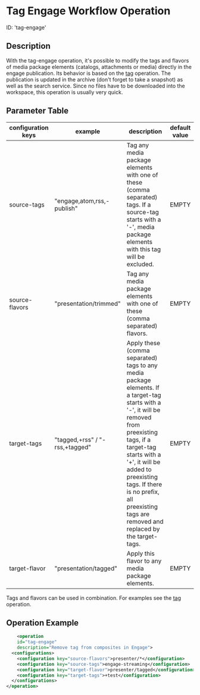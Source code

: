 # Tag Engage Workflow Operation

ID: 'tag-engage'

## Description

With the tag-engage operation, it's possible to modify the tags and flavors of media package elements (catalogs, 
attachments or media) directly in the engage publication. Its behavior is based on the [tag](tag-woh.md) 
operation. The publication is updated in the archive (don't forget to take a snapshot) as well as the search service. 
Since no files have to be downloaded into the workspace, this operation is usually very quick.

## Parameter Table

| configuration keys | example                        | description                                                                                                                                                                                                                                                                                                      | default value |
|--------------------|--------------------------------|------------------------------------------------------------------------------------------------------------------------------------------------------------------------------------------------------------------------------------------------------------------------------------------------------------------|---------------|
| source-tags        | "engage,atom,rss,-publish"     | Tag any media package elements with one of these (comma separated) tags. If a source-tag starts with a '-', media package elements with this tag will be excluded.                                                                                                                                               | EMPTY         |
| source-flavors     | "presentation/trimmed"         | Tag any media package elements with one of these (comma separated) flavors.                                                                                                                                                                                                                                      | EMPTY         |
| target-tags        | "tagged,+rss" / "-rss,+tagged" | Apply these (comma separated) tags to any media package elements. If a target-tag starts with a '-', it will be removed from preexisting tags, if a target-tag starts with a '+', it will be added to preexisting tags. If there is no prefix, all preexisting tags are removed and replaced by the target-tags. | EMPTY         |
| target-flavor      | "presentation/tagged"          | Apply this flavor to any media package elements.                                                                                                                                                                                                                                                                 | EMPTY         |

Tags and flavors can be used in combination. For examples see the [tag](tag-woh.md) operation.

## Operation Example

```xml
    <operation
    id="tag-engage"
    description="Remove tag from composites in Engage">
  <configurations>
    <configuration key="source-flavors">presenter/*</configuration>
    <configuration key="source-tags">engage-streaming</configuration>
    <configuration key="target-flavor">presenter/tagged</configuration>
    <configuration key="target-tags">+test</configuration>
  </configurations>
</operation>
```